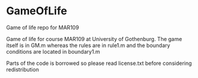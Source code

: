 # GameOfLife
Game of life repo for MAR109

Game of life for course MAR109 at University of Gothenburg.
The game itself is in GM.m whereas the rules are in rule1.m and the boundary conditions are located in boundary1.m

Parts of the code is borrowed so please read license.txt before considering redistribution
